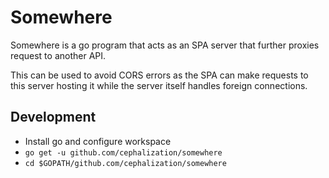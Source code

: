 # Somewhere

Somewhere is a go program that acts as an SPA server that further proxies request to another API.

This can be used to avoid CORS errors as the SPA can make requests to this server hosting it while the server itself handles foreign connections.

## Development

- Install go and configure workspace
- `go get -u github.com/cephalization/somewhere`
- `cd $GOPATH/github.com/cephalization/somewhere`
